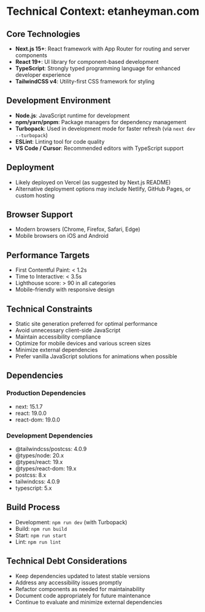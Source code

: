 # Technical Context: etanheyman.com

## Core Technologies

- **Next.js 15+**: React framework with App Router for routing and server components
- **React 19+**: UI library for component-based development
- **TypeScript**: Strongly typed programming language for enhanced developer experience
- **TailwindCSS v4**: Utility-first CSS framework for styling

## Development Environment

- **Node.js**: JavaScript runtime for development
- **npm/yarn/pnpm**: Package managers for dependency management
- **Turbopack**: Used in development mode for faster refresh (via `next dev --turbopack`)
- **ESLint**: Linting tool for code quality
- **VS Code / Cursor**: Recommended editors with TypeScript support

## Deployment

- Likely deployed on Vercel (as suggested by Next.js README)
- Alternative deployment options may include Netlify, GitHub Pages, or custom hosting

## Browser Support

- Modern browsers (Chrome, Firefox, Safari, Edge)
- Mobile browsers on iOS and Android

## Performance Targets

- First Contentful Paint: < 1.2s
- Time to Interactive: < 3.5s
- Lighthouse score: > 90 in all categories
- Mobile-friendly with responsive design

## Technical Constraints

- Static site generation preferred for optimal performance
- Avoid unnecessary client-side JavaScript
- Maintain accessibility compliance
- Optimize for mobile devices and various screen sizes
- Minimize external dependencies
- Prefer vanilla JavaScript solutions for animations when possible

## Dependencies

### Production Dependencies

- next: 15.1.7
- react: 19.0.0
- react-dom: 19.0.0

### Development Dependencies

- @tailwindcss/postcss: 4.0.9
- @types/node: 20.x
- @types/react: 19.x
- @types/react-dom: 19.x
- postcss: 8.x
- tailwindcss: 4.0.9
- typescript: 5.x

## Build Process

- Development: `npm run dev` (with Turbopack)
- Build: `npm run build`
- Start: `npm run start`
- Lint: `npm run lint`

## Technical Debt Considerations

- Keep dependencies updated to latest stable versions
- Address any accessibility issues promptly
- Refactor components as needed for maintainability
- Document code appropriately for future maintenance
- Continue to evaluate and minimize external dependencies
